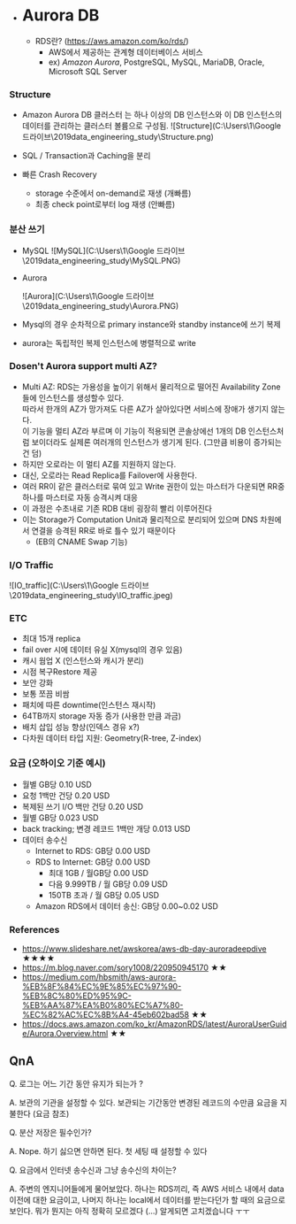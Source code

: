 - # Aurora DB

  - RDS란? (https://aws.amazon.com/ko/rds/)
    - AWS에서 제공하는 관계형 데이터베이스 서비스 
    - ex) *Amazon Aurora*, PostgreSQL, MySQL, MariaDB, Oracle, Microsoft SQL Server

### Structure

- Amazon Aurora  DB 클러스터 는 하나 이상의 DB 인스턴스와 이 DB 인스턴스의 데이터를 관리하는 클러스터 볼륨으로 구성됨.
  ![Structure](C:\Users\1\Google 드라이브\2019data_engineering_study\Structure.png)

- SQL / Transaction과 Caching을 분리

- 빠른 Crash Recovery  

  - storage 수준에서 on-demand로 재생 (개빠름)
  - 최종 check point로부터 log 재생 (안빠름)

  

### 분산 쓰기

- MySQL
  ![MySQL](C:\Users\1\Google 드라이브\2019data_engineering_study\MySQL.PNG)

- Aurora

  ![Aurora](C:\Users\1\Google 드라이브\2019data_engineering_study\Aurora.PNG)

- Mysql의 경우 순차적으로 primary instance와 standby instance에 쓰기 복제
- aurora는 독립적인 복제 인스턴스에 병렬적으로 write

  

### Dosen't Aurora support multi AZ?

- Multi AZ: RDS는 가용성을 높이기 위해서 물리적으로 떨어진 Availability Zone들에 인스턴스를 생성할수 있다.  
  따라서 한개의 AZ가 망가져도 다른 AZ가 살아있다면 서비스에 장애가 생기지 않는다.  
  이 기능을 멀티 AZ라 부르며 이 기능이 적용되면 콘솔상에선 1개의 DB 인스턴스처럼 보이더라도 실제론 여러개의 인스턴스가 생기게 된다. (그만큼 비용이 증가되는건 덤)
- 하지만 오로라는 이 멀티 AZ를 지원하지 않는다.
- 대신, 오로라는 Read Replica를 Failover에 사용한다. 
- 여러 RR이 같은 클러스터로 묶여 있고 Write 권한이 있는 마스터가 다운되면 RR중 하나를 마스터로 자동 승격시켜 대응
- 이 과정은 수초내로 기존 RDB 대비 굉장히 빨리 이루어진다
- 이는 Storage가 Computation Unit과 물리적으로 분리되어 있으며 DNS 차원에서 연결을 승격된 RR로 바로 틀수 있기 때문이다
  - (EB의 CNAME Swap 기능)



### I/O Traffic

  ![IO_traffic](C:\Users\1\Google 드라이브\2019data_engineering_study\IO_traffic.jpeg)



### ETC

- 최대 15개 replica
- fail over 시에 데이터 유실 X(mysql의 경우 있음)
- 캐시 웜업 X (인스턴스와 캐시가 분리)
- 시점 복구Restore 제공  
- 보안 강화
- 보통 쪼끔 비쌈
- 패치에 따른 downtime(인스턴스 재시작)
- 64TB까지 storage 자동 증가 (사용한 만큼 과금)
- 배치 삽입 성능 향상(인덱스 경유 x?)
- 다차원 데이터 타입 지원: Geometry(R-tree, Z-index)



### 요금 (오하이오 기준 예시)

- 월별 GB당 0.10 USD
- 요청 1백만 건당 0.20 USD
- 복제된 쓰기 I/O 백만 건당 0.20 USD
- 월별 GB당 0.023 USD
- back tracking; 변경 레코드 1백만 개당 0.013 USD
- 데이터 송수신
  - Internet to RDS: GB당 0.00 USD
  - RDS to Internet: GB당 0.00 USD
    - 최대 1GB / 월GB당 0.00 USD
    - 다음 9.999TB / 월 GB당 0.09 USD
    - 150TB 초과 / 월 GB당 0.05 USD
  - Amazon RDS에서 데이터 송신: GB당 0.00~0.02 USD

  

### References

- https://www.slideshare.net/awskorea/aws-db-day-auroradeepdive ★★★★
- https://m.blog.naver.com/sory1008/220950945170 ★★
- https://medium.com/hbsmith/aws-aurora-%EB%8F%84%EC%9E%85%EC%97%90-%EB%8C%80%ED%95%9C-%EB%AA%87%EA%B0%80%EC%A7%80-%EC%82%AC%EC%8B%A4-45eb602bad58 ★★
- https://docs.aws.amazon.com/ko_kr/AmazonRDS/latest/AuroraUserGuide/Aurora.Overview.html ★★



## QnA

Q. 로그는 어느 기간 동안 유지가 되는가 ?

A. 보관의 기관을 설정할 수 있다. 보관되는 기간동안 변경된 레코드의 수만큼 요금을 지불한다 (요금 참조)

Q. 분산 저장은 필수인가?

A. Nope. 하기 싫으면 안하면 된다. 첫 세팅 때 설정할 수 있다

Q. 요금에서 인터넷 송수신과 그냥 송수신의 차이는?

A. 주변의 엔지니어들에게 물어보았다. 하나는 RDS끼리, 즉 AWS 서비스 내에서 data 이전에 대한 요금이고, 나머지 하나는 local에서 데이터를 받는다던가 할 때의 요금으로 보인다. 뭐가 뭔지는 아직 정확히 모르겠다 (...) 알게되면 고치겠습니다 ㅜㅜ
